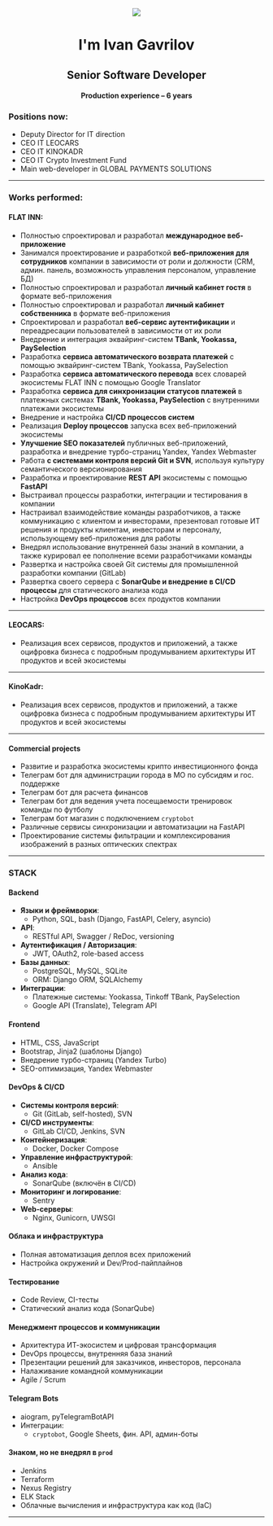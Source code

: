 <p align="center">
  <img src="https://leocars-rental.ru/static/general/logo/developer.svg"
</p>
<h1 align="center">I'm Ivan Gavrilov</h1>
<h2 align="center">Senior Software Developer</h2>
<h4 align="center">Production experience – 6 years</h4>
  
### Positions now:
- Deputy Director for IT direction
- CEO IT LEOCARS
- CEO IT KINOKADR
- CEO IT Crypto Investment Fund
- Main web-developer in  GLOBAL PAYMENTS SOLUTIONS
---
  
### Works performed:
#### **FLAT INN**:
- Полностью спроектировал и разработал **международное веб-приложение**
- Занимался проектирование и разработкой **веб-приложения для сотрудников** компании в зависимости от роли и должности (CRM, админ. панель, возможность управления персоналом, управление БД)
- Полностью спроектировал и разработал **личный кабинет гостя** в формате веб-приложения
- Полностью спроектировал и разработал **личный кабинет собственника** в формате веб-приложения
- Спроектировал и разработал **веб-сервис аутентификации** и переадресации пользователей в зависимости от их роли
- Внедрение и интеграция эквайринг-систем **TBank, Yookassa, PaySelection**
- Разработка **сервиса автоматического возврата платежей** с помощью эквайринг-систем TBank, Yookassa, PaySelection
- Разработка **сервиса автоматического перевода** всех словарей экосистемы FLAT INN с помощью Google Translator
- Разработка **сервиса для синхронизации статусов платежей** в платежных системах **TBank, Yookassa, PaySelection** с внутренними платежами экосистемы
- Внедрение и настройка **CI/CD процессов систем**
- Реализация **Deploy процессов** запуска всех веб-приложений экосистемы
- **Улучшение SEO показателей** публичных веб-приложений, разработка и внедрение турбо-страниц Yandex, Yandex Webmaster
- Работа **с системами контроля версий Git и SVN**, используя культуру семантического версионирования
- Разработка и проектирование **REST API** экосистемы с помощью **FastAPI**
- Выстраивал процессы разработки, интеграции и тестирования в компании
- Настраивал взаимодействие команды разработчиков, а также коммуникацию с клиентом и инвесторами, презентовал готовые ИТ решения и продукты клиентам, инвесторам и персоналу, использующему веб-приложения для работы
- Внедрял использование внутренней базы знаний в компании, а также курировал ее пополнение всеми разработчиками команды
- Развертка и настройка своей Git системы для промышленной разработки компании (GitLab)
- Развертка своего сервера с **SonarQube и внедрение в CI/CD процессы** для статического анализа кода
- Настройка **DevOps процессов** всех продуктов компании

---
#### **LEOCARS**:
- Реализация всех сервисов, продуктов и приложений, а также оцифровка бизнеса с подробным продумыванием архитектуры ИТ продуктов и всей экосистемы

---
#### **KinoKadr**:
- Реализация всех сервисов, продуктов и приложений, а также оцифровка бизнеса с подробным продумыванием архитектуры ИТ продуктов и всей экосистемы

---
#### **Commercial projects**
- Развитие и разработка экосистемы крипто инвестиционного фонда
- Телеграм бот для администрации города в МО по субсидям и гос. поддержке
- Телеграм бот для расчета финансов
- Телеграм бот для ведения учета посещаемости тренировок команды по футболу
- Телеграм бот магазин с подключением `cryptobot`
- Различные сервисы синхронизации и автоматизации на FastAPI
- Проектирование системы фильтрации и комплексирования изображений в разных оптических спектрах

---
### STACK
#### Backend
- **Языки и фреймворки**:
	- Python, SQL, bash (Django, FastAPI, Celery, asyncio)
- **API**:
	- RESTful API, Swagger / ReDoc, versioning
- **Аутентификация / Авторизация**:
	- JWT, OAuth2, role-based access
- **Базы данных**:
	- PostgreSQL, MySQL, SQLite
	- ORM: Django ORM, SQLAlchemy
- **Интеграции**:
	- Платежные системы: Yookassa, Tinkoff TBank, PaySelection
	- Google API (Translate), Telegram API
####  Frontend
- HTML, CSS, JavaScript
- Bootstrap, Jinja2 (шаблоны Django)
- Внедрение турбо-страниц (Yandex Turbo)
- SEO-оптимизация, Yandex Webmaster
#### DevOps & CI/CD
- **Системы контроля версий**:
	- Git (GitLab, self-hosted), SVN
- **CI/CD инструменты**:
	- GitLab CI/CD, Jenkins, SVN
- **Контейнеризация**:
	- Docker, Docker Compose
- **Управление инфраструктурой**:
	- Ansible
- **Анализ кода**:
	- SonarQube (включён в CI/CD)
- **Мониторинг и логирование**:
	- Sentry
- **Web-серверы**:
	- Nginx, Gunicorn, UWSGI
#### Облака и инфраструктура
- Полная автоматизация деплоя всех приложений
- Настройка окружений и Dev/Prod-пайплайнов
#### Тестирование
- Code Review, CI-тесты
- Статический анализ кода (SonarQube)
#### Менеджмент процессов и коммуникации
- Архитектура ИТ-экосистем и цифровая трансформация
- DevOps процессы, внутренняя база знаний
- Презентации решений для заказчиков, инвесторов, персонала
- Налаживание командной коммуникации
- Agile / Scrum
#### Telegram Bots
- aiogram, pyTelegramBotAPI
- Интеграции:
	- `cryptobot`, Google Sheets, фин. API, админ-боты
#### Знаком, но не внедрял в `prod`
- Jenkins
- Terraform
- Nexus Registry
- ELK Stack
- Облачные вычисления и инфраструктура как код (IaC)

---
